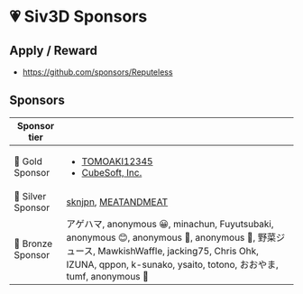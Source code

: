 
# 💗 Siv3D Sponsors

## Apply / Reward
- https://github.com/sponsors/Reputeless


## Sponsors

|Sponsor tier| |
|--|--|
|🌳 Gold Sponsor |<ul><li>[TOMOAKI12345](https://github.com/TOMOAKI12345)</li><li>[CubeSoft, Inc.](https://www.cube-soft.jp/)</li></ul>|
|🌴 Silver Sponsor |[sknjpn](https://twitter.com/sknjpn), [MEATANDMEAT](https://github.com/MEATANDMEAT)|
|🌷 Bronze Sponsor |アゲハマ, anonymous 😀, minachun, Fuyutsubaki, anonymous 😊, anonymous 🐝, anonymous 🐠, 野菜ジュース, MawkishWaffle, jacking75, Chris Ohk, IZUNA, qppon, k-sunako, ysaito, totono, おおやま, tumf, anonymous 🍵|
